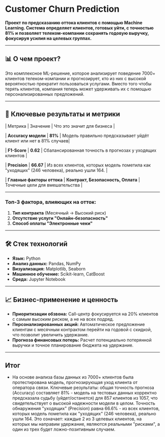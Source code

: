 # Customer Churn Prediction 

**Проект по предсказанию оттока клиентов с помощью Machine Learning. Система определяет клиентов, готовых уйти, с точностью 81% и позволяет телеком-компании сохранять годовую выручку, фокусируя усилия на целевых группах.**

---

## 📊 О чем проект?

Это комплексное ML-решение, которое анализирует поведение 7000+ клиентов телеком-компании и прогнозирует, кто из них с высокой вероятностью прекратит пользоваться услугами. Вместо того чтобы терять клиентов, компания теперь может удерживать их с помощью персонализированных предложений.

---

## 🎯 Ключевые результаты и метрики

| Метрика | Значение | Что это значит для бизнеса |

| **Accuracy модели** | **81%** | Модель правильно предсказывает уйдёт клиент или нет в 81% случаев|

| **F1-Score** | **0.62** | Сбалансированная точность в прогнозах у уходящих клиентов |

| **Precision** | **66.67** | Из всех клиентов, которых модель пометила как "уходящих" (246 человека), реально ушли 164. |

| **Главные факторы оттока** | **Контракт, Безопасность, Оплата** | Точечные цели для вмешательства |

---

### Топ-3 фактора, влияющих на отток:
1.  **Тип контракта** (Месячный → Высокий риск)
2.  **Отсутствие услуги "Онлайн-безопасность"**
3.  **Способ оплаты "Электронные чеки"**

---

## 🛠️ Стек технологий

*   **Язык:** Python
*   **Анализ данных:** Pandas, NumPy
*   **Визуализация:** Matplotlib, Seaborn
*   **Машинное обучение:** Scikit-learn, CatBoost
*   **Среда:** Jupyter Notebook

---

## 📈 Бизнес-применение и ценность

*   **Приоритизации обзвона:** Call-центр фокусируется на 20% клиентов с самым высоким риском, а не на всех подряд.
*   **Персонализированных акций:** Автоматическое предложение клиентам с месячным контрактом перейти на годовой с скидкой, что позволит увеличить удержание.
*   **Прогноза финансовых потерь:** Расчет потенциально потерянной выручки и точное планирование бюджета на удержание.

---

## Итог

* На основе анализа базы данных из 7000+ клиентов была протестирована модель, прогнозирующая уход клиента от оператора связи. Ключевые результаты: общая точность прогноза (Accuracy) составляет 81% - модель на тестовых данных корректно предсказала судьбу (уйдет/останется) для 857 клиентов из 1057, что свидетельствует о высокой надежности модели в целом. Точность обнаружения "уходящих" (Precision) равна 66.6% - из всех клиентов, которых модель пометила как "уходящих" (246 человека), реально ушли 164. Это означает: каждые 2 из 3 целевых клиентов, на которых мы направим удержание, являются реальными "рисками", а один из трех будет ложно-позитивным случаем.
